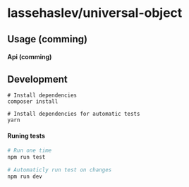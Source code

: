# lassehaslev/universal-object

## Usage (comming)
#### Api (comming)

## Development
```
# Install dependencies
composer install

# Install dependencies for automatic tests
yarn
```


#### Runing tests
``` bash
# Run one time
npm run test

# Automaticly run test on changes
npm run dev
```
